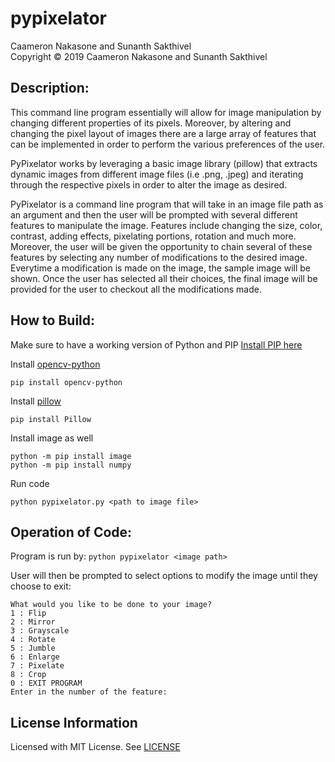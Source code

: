# pypixelator

Caameron Nakasone and Sunanth Sakthivel</br>
Copyright © 2019 Caameron Nakasone and Sunanth Sakthivel

## Description:
This command line program essentially will allow for image manipulation by changing different properties of its pixels. Moreover, by altering and changing the pixel layout of images there are a large array of features that can be implemented in order to perform the various preferences of the user.

PyPixelator works by leveraging a basic image library (pillow) that extracts dynamic images from different image files (i.e .png, .jpeg) and iterating through the respective pixels in order to alter the image as desired.

PyPixelator is a command line program that will take in an image file path as an argument and then the user will be prompted with several different features to manipulate the image. Features include changing the size, color, contrast, adding effects, pixelating portions, rotation and much more. Moreover, the user will be given the opportunity to chain several of these features by selecting any number of modifications to the desired image. Everytime a modification is made on the image, the sample image will be shown. Once the user has selected all their choices, the final image will be provided for the user to checkout all the modifications made.

## How to Build:
Make sure to have a working version of Python and PIP
[Install PIP here](https://pip.pypa.io/en/stable/installing/)

Install [opencv-python](https://pypi.org/project/opencv-python/)
```
pip install opencv-python
```

Install [pillow](https://pypi.org/project/Pillow/2.2.2/)
```
pip install Pillow
```
Install image as well
```
python -m pip install image
python -m pip install numpy
```

Run code
```
python pypixelator.py <path to image file>
```
## Operation of Code:

Program is run by: `python pypixelator <image path>`

User will then be prompted to select options to modify the image until they choose to exit:

    What would you like to be done to your image?
    1 : Flip
    2 : Mirror
    3 : Grayscale
    4 : Rotate
    5 : Jumble
    6 : Enlarge
    7 : Pixelate
    8 : Crop
    0 : EXIT PROGRAM
    Enter in the number of the feature:

## License Information
Licensed with MIT License. See [LICENSE](/LICENSE)
